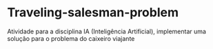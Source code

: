 # Traveling-salesman-problem
Atividade para a disciplina IA (Inteligência Artificial), implementar uma solução para o problema do caixeiro viajante
